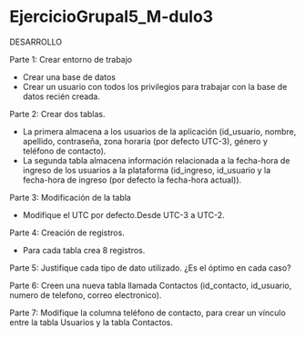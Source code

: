 # EjercicioGrupal5_M-dulo3
DESARROLLO

Parte 1: Crear entorno de trabajo
- Crear una base de datos
- Crear un usuario con todos los privilegios para trabajar con la base de datos recién creada.

Parte 2: Crear dos tablas.
- La primera almacena a los usuarios de la aplicación (id_usuario, nombre, apellido,
contraseña, zona horaria (por defecto UTC-3), género y teléfono de contacto).
- La segunda tabla almacena información relacionada a la fecha-hora de ingreso de los
usuarios a la plataforma (id_ingreso, id_usuario y la fecha-hora de ingreso (por defecto la
fecha-hora actual)).

Parte 3: Modificación de la tabla
- Modifique el UTC por defecto.Desde UTC-3 a UTC-2.

Parte 4: Creación de registros.
- Para cada tabla crea 8 registros.

Parte 5: Justifique cada tipo de dato utilizado. ¿Es el óptimo en cada caso?

Parte 6: Creen una nueva tabla llamada Contactos (id_contacto, id_usuario, numero de telefono,
correo electronico).

Parte 7: Modifique la columna teléfono de contacto, para crear un vínculo entre la tabla Usuarios y la
tabla Contactos.

